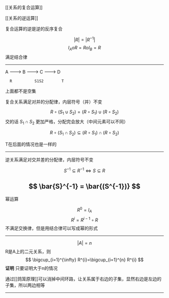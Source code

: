 
[[关系的复合运算]]

[[关系的逆运算]]

复合运算的逆是逆的反序复合

$$
|R|=|R^{-1}|
$$
$$
I_{A}oR=RoI_{B}=R
$$
满足结合律

---

A ---> B ---> C ---> D

      R          S1S2        T

上面都不是空集

复合关系满足对并的分配律，内层符号（并）不变

$$
R\circ (S_{1}\cup S_{2})=(R\circ S_{1} )\cup (R \circ  S_{2})
$$
交的话 $S_{1} \cap S_{2}$ 更加严格，分配完会放大（中间元素可以不同）

$$
R\circ (S_{1} \cap S_{2}) \subseteq (R \circ  S_{1}) \cap (R \circ  S_{2})
$$

T在后面的情况也是一样的

---

逆关系满足对交并差的分配律，内层符号不变

$$
S^{-1} \subseteq  R^{-1} \iff S \subseteq R
$$

$$
\bar{S}^{-1} = \bar{(S^{-1})}
$$
---

幂运算

$$
R^{0}=I_{A}
$$
$$
R^{i}=R^{i-1}\circ R
$$
不满足交换律，但是用结合律可以写成幂的形式


---

$$
|A|=n
$$
R是A上的二元关系，则
$$
\bigcup_{i=1}^{\infty} R^{i}=\bigcup_{i=1}^{n} R^{i}
$$
**证明** 只要证明大于n的情况

通过[[鸽笼原理]]可以消掉中间环路，让关系属于右边的子集，显然右边是左边的子集，所以两边相等


---


